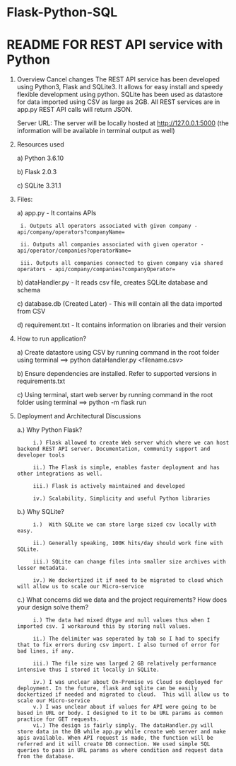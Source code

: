 # Flask-Python-SQL
# README FOR REST API service with Python

1. Overview
Cancel changes
   The REST API service has been developed using Python3, Flask and SQLite3. It allows for easy install and speedy flexible development using python. 
   SQLite has been used as datastore for data imported using CSV as large as 2GB. All REST services are in app.py
   REST API calls will return JSON. 
   
   Server URL: The server will be locally hosted at http://127.0.0.1:5000 (the information will be available in terminal output as well)

2. Resources used

   a) Python 3.6.10
   
   b) Flask 2.0.3
   
   c) SQLite 3.31.1
   
3. Files:

   a) app.py - It contains APIs
   
        i. Outputs all operators associated with given company - api/company/operators?companyName=
        
        ii. Outputs all companies associated with given operator - api/operator/companies?operatorName=
        
        iii. Outputs all companies connected to given company via shared operators - api/company/companies?companyOperator=
        
   b) dataHandler.py - It reads csv file, creates SQLite database and schema
   
   c) database.db (Created Later) - This will contain all the data imported from CSV
   
   d) requirement.txt - It contains information on libraries and their version
   

4. How to run application?


      a) Create datastore using CSV by running command in the root folder using terminal ==> python dataHandler.py <filename.csv>

      b) Ensure dependencies are installed. Refer to supported versions in requirements.txt

      c) Using terminal, start  web server by running command in the root folder using terminal  ==> python -m flask run
  

      
5. Deployment and Architectural Discussions

    a.) Why Python Flask?
        
            i.) Flask allowed to create Web server which where we can host backend REST API server. Documentation, community support and developer tools
            
            ii.) The Flask is simple, enables faster deployment and has other integrations as well.
            
            iii.) Flask is actively maintained and developed
            
            iv.) Scalability, Simplicity and useful Python libraries
            
    b.) Why SQLite?
    
            i.)  With SQLite we can store large sized csv locally with easy.
            
            ii.) Generally speaking, 100K hits/day should work fine with SQLite. 
            
            iii.) SQLite can change files into smaller size archives with lesser metadata.
            
            iv.) We dockertized it if need to be migrated to cloud which will allow us to scale our Micro-service
            

    c.) What concerns did we data and the project requirements? How does your design solve them?
    
            i.) The data had mixed dtype and null values thus when I imported csv. I workaround this by storing null values. 
            
            ii.) The delimiter was seperated by tab so I had to specify that to fix errors during csv import. I also turned of error for bad lines, if any.
            
            iii.) The file size was larged 2 GB relatively performance intensive thus I stored it locally in SQLite. 
            
            iv.) I was unclear about On-Premise vs Cloud so deployed for deployment. In the future, flask and sqlite can be easily dockertized if needed and migrated to cloud.  This will allow us to scale our Micro-service 
            v.) I was unclear about if values for API were going to be based in URL or body. I designed to it to be URL params as common practice for GET requests.
            vi.) The design is fairly simply. The dataHandler.py will store data in the DB while app.py while create web server and make apis available. When API request is made, the function will be referred and it will create DB connection. We used simple SQL queries to pass in URL params as where condition and request data from the database.
